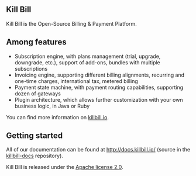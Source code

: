 ## Kill Bill

Kill Bill is the Open-Source Billing & Payment Platform.

## Among features

* Subscription engine, with plans management (trial, upgrade, downgrade, etc.), support of add-ons, bundles with multiple subscriptions
* Invoicing engine, supporting different billing alignments, recurring and one-time charges, international tax, metered billing
* Payment state machine, with payment routing capabilities, supporting dozen of gateways
* Plugin architecture, which allows further customization with your own business logic, in Java or Ruby

You can find more information on [killbill.io](http://killbill.io).

## Getting started

All of our documentation can be found at http://docs.killbill.io/ (source in the [killbill-docs](https://github.com/killbill/killbill-docs) repository).

Kill Bill is released under the [Apache license 2.0](http://www.apache.org/licenses/LICENSE-2.0).
